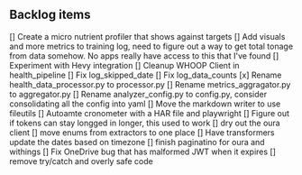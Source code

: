 ## Backlog items
[] Create a micro nutrient profiler that shows against targets
[] Add visuals and more metrics to training log, need to figure out a way to get total tonage from data somehow. No apps really have access to this that I've found
[] Experiment with Hevy integration
[] Cleanup WHOOP Client in health_pipeline
[] Fix log_skipped_date
[] Fix log_data_counts
[x] Rename health_data_processor.py to processor.py
[] Rename metrics_aggragator.py to aggregator.py
[] Rename analyzer_config.py to config.py, consider consolidating all the config into yaml
[] Move the markdown writer to use fileutils
[] Autoamte cronometer with a HAR file and playwright
[] Figure out if tokens can stay longged in longer, this used to work
[] dry out the oura client
[] move enums from extractors to one place
[] Have transformers update the dates based on timezone
[] finish paginatino for oura and withings
[] Fix OneDrive bug that has malformed JWT when it expires
[] remove try/catch and overly safe code



